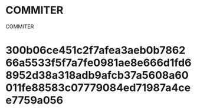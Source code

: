 # COMMITER
COMMITER






# 300b06ce451c2f7afea3aeb0b786266a5533f5f7a7fe0981ae8e666d1fd68952d38a318adb9afcb37a5608a60011fe88583c07779084ed71987a4cee7759a056
